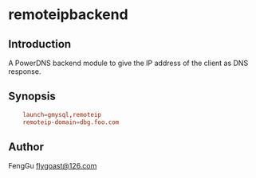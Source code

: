 # remoteipbackend

## Introduction

A PowerDNS backend module to give the IP address of the client as DNS response.

## Synopsis

```conf
    launch=gmysql,remoteip
    remoteip-domain=dbg.foo.com
```

## Author

FengGu <flygoast@126.com>
